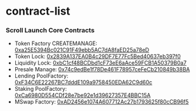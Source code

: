 # contract-list

### Scroll Launch Core Contracts

- Token Factory CREATEMANAGE: [0xa25E5394Bc021C91F49ebb5AC7dA8faED25a78eD](https://explorer.testnet.mantle.xyz/address/0xa25E5394Bc021C91F49ebb5AC7dA8faED25a78eD)
- Token Lock: [0x2839A137EA0B4c29DF7E77Fc5Bed40637eb397f0](https://explorer.testnet.mantle.xyz/address/0x2839A137EA0B4c29DF7E77Fc5Bed40637eb397f0)
- Liquidity Lock: [0xbC1cf48BCDbd1cF73eE6aAce59FCB1A50379B0a7](https://explorer.testnet.mantle.xyz/address/0xbC1cf48BCDbd1cF73eE6aAce59FCB1A50379B0a7)
- Presale Manage: [0x74c9edBe1f78De461F78957ceFeCb210849b38BA](https://explorer.testnet.mantle.xyz/address/0x74c9edBe1f78De461F78957ceFeCb210849b38BA)
- Lending PoolFactory: [0xF34C6E22267BC7dddE109a9758450EDA62C9d60c](https://explorer.testnet.mantle.xyz/address/0x2839A137EA0B4c29DF7E77Fc5Bed40637eb397f0)
- Staking PoolFactory: [0xCa6980D554CDf28e7be92e1d39627357E4BBC15A](https://explorer.testnet.mantle.xyz/address/0xbC1cf48BCDbd1cF73eE6aAce59FCB1A50379B0a7)
- MSwap Factory: [0xAD2456e1074A607712Ac27b1793625f80cCB96f5](https://explorer.testnet.mantle.xyz/address/0x74c9edBe1f78De461F78957ceFeCb210849b38BA)
